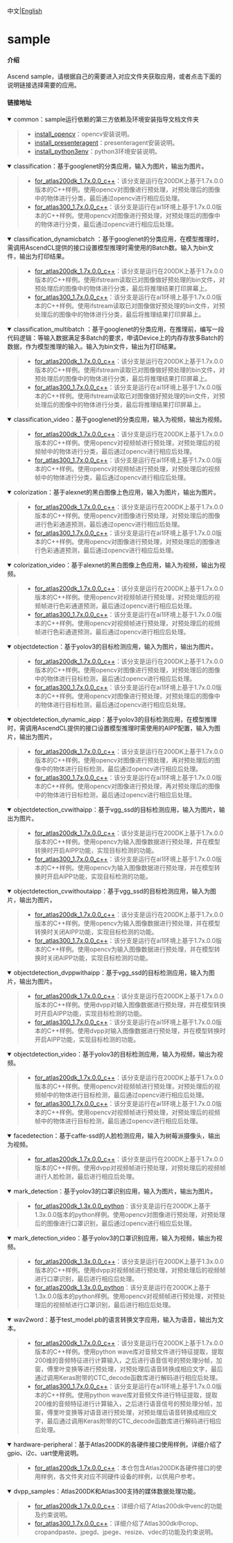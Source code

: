 中文|[English](README_EN.md)

# sample

#### 介绍

Ascend sample，请根据自己的需要进入对应文件夹获取应用，或者点击下面的说明链接选择需要的应用。


#### 链接地址

<details open><summary>common：sample运行依赖的第三方依赖及环境安装指导文档文件夹</summary><blockquote>

- [install_opencv](https://gitee.com/ascend/samples/tree/master/common/install_opencv)：opencv安装说明。
- [install_presenteragent](https://gitee.com/ascend/samples/tree/master/common/install_presenteragent)：presenteragent安装说明。
- [install_python3env](https://gitee.com/ascend/samples/tree/master/common/install_python3env)：python3环境安装说明。
</blockquote></details> 

<details open><summary>classification：基于googlenet的分类应用，输入为图片，输出为图片。</summary><blockquote>

- [for_atlas200dk_1.7x.0.0_c++](https://gitee.com/ascend/samples/tree/master/classification/for_atlas200dk_1.7x.0.0_c++)：该分支是运行在200DK上基于1.7x.0.0版本的C++样例。使用opencv对图像进行预处理，对预处理后的图像中的物体进行分类，最后通过opencv进行相应后处理。    
- [for_atlas300_1.7x.0.0_c++](https://gitee.com/ascend/samples/tree/master/classification/for_atlas300_1.7x.0.0_c++)：该分支是运行在ai1环境上基于1.7x.0.0版本的C++样例。使用opencv对图像进行预处理，对预处理后的图像中的物体进行分类，最后通过opencv进行相应后处理。 
</blockquote></details>  

<details open><summary>classification_dynamicbatch
：基于googlenet的分类应用，在模型推理时，需调用AscendCL提供的接口设置模型推理时需使用的Batch数。输入为bin文件，输出为打印结果。</summary><blockquote>

- [for_atlas200dk_1.7x.0.0_c++](https://gitee.com/ascend/samples/tree/master/classification_dynamicbatch/for_atlas200dk_1.7x.0.0_c++)：该分支是运行在200DK上基于1.7x.0.0版本的C++样例。使用ifstream读取已对图像做好预处理的bin文件，对预处理后的图像中的物体进行分类，最后将推理结果打印屏幕上。    
- [for_atlas300_1.7x.0.0_c++](https://gitee.com/ascend/samples/tree/master/classification_dynamicbatch/for_atlas300_1.7x.0.0_c++)：该分支是运行在ai1环境上基于1.7x.0.0版本的C++样例。使用ifstream读取已对图像做好预处理的bin文件，对预处理后的图像中的物体进行分类，最后将推理结果打印屏幕上。 
</blockquote></details>  

<details open><summary>classification_multibatch
：基于googlenet的分类应用，在推理前，编写一段代码逻辑：等输入数据满足多Batch的要求，申请Device上的内存存放多Batch的数据，作为模型推理的输入。输入为bin文件，输出为打印结果。</summary><blockquote>

- [for_atlas200dk_1.7x.0.0_c++](https://gitee.com/ascend/samples/tree/master/classification_multibatch%20%20%20%20/for_atlas200dk_1.7x.0.0_c++)：该分支是运行在200DK上基于1.7x.0.0版本的C++样例。使用ifstream读取已对图像做好预处理的bin文件，对预处理后的图像中的物体进行分类，最后将推理结果打印屏幕上。    
- [for_atlas300_1.7x.0.0_c++](https://gitee.com/ascend/samples/tree/master/classification_multibatch%20%20%20%20/for_atlas300_1.7x.0.0_c++)：该分支是运行在ai1环境上基于1.7x.0.0版本的C++样例。使用ifstream读取已对图像做好预处理的bin文件，对预处理后的图像中的物体进行分类，最后将推理结果打印屏幕上。 
</blockquote></details>  

<details open><summary>classification_video：基于googlenet的分类应用，输入为视频，输出为视频。</summary><blockquote>

- [for_atlas200dk_1.7x.0.0_c++](https://gitee.com/ascend/samples/tree/master/classification_video/for_atlas200dk_1.7x.0.0_c++)：该分支是运行在200DK上基于1.7x.0.0版本的C++样例。使用opencv对视频帧进行预处理，对预处理后的视频帧中的物体进行分类，最后通过opencv进行相应后处理。   
- [for_atlas300_1.7x.0.0_c++](https://gitee.com/ascend/samples/tree/master/classification_video/for_atlas300_1.7x.0.0_c++)：该分支是运行在ai1环境上基于1.7x.0.0版本的C++样例。使用opencv对视频帧进行预处理，对预处理后的视频帧中的物体进行分类，最后通过opencv进行相应后处理。   
</blockquote></details>


<details open><summary>colorization：基于alexnet的黑白图像上色应用，输入为图片，输出为图片。</summary><blockquote>

- [for_atlas200dk_1.7x.0.0_c++](https://gitee.com/ascend/samples/tree/master/colorization/for_atlas200dk_1.7x.0.0_c++)：该分支是运行在200DK上基于1.7x.0.0版本的C++样例。使用opencv对图像进行预处理，对预处理后的图像进行色彩通道预测，最后通过opencv进行相应后处理。  
- [for_atlas300_1.7x.0.0_c++](https://gitee.com/ascend/samples/tree/master/colorization/for_atlas300_1.7x.0.0_c++)：该分支是运行在ai1环境上基于1.7x.0.0版本的C++样例。使用opencv对图像进行预处理，对预处理后的图像进行色彩通道预测，最后通过opencv进行相应后处理。
  
</blockquote></details>  

   
<details open><summary>colorization_video：基于alexnet的黑白图像上色应用，输入为视频，输出为视频。</summary><blockquote>

- [for_atlas200dk_1.7x.0.0_c++](https://gitee.com/ascend/samples/tree/master/colorization_video/for_atlas200dk_1.7x.0.0_c++)：该分支是运行在200DK上基于1.7x.0.0版本的C++样例。使用opencv对视频帧进行预处理，对预处理后的视频帧进行色彩通道预测，最后通过opencv进行相应后处理。  
- [for_atlas300_1.7x.0.0_c++](https://gitee.com/ascend/samples/tree/master/colorization_video/for_atlas300_1.7x.0.0_c++)：该分支是运行在ai1环境上基于1.7x.0.0版本的C++样例。使用opencv对视频帧进行预处理，对预处理后的视频帧进行色彩通道预测，最后通过opencv进行相应后处理。
</blockquote></details>


<details open><summary>objectdetection：基于yolov3的目标检测应用，输入为图片，输出为图片。</summary><blockquote>

- [for_atlas200dk_1.7x.0.0_c++](https://gitee.com/ascend/samples/tree/master/objectdetection/for_atlas200dk_1.7x.0.0_c++)：该分支是运行在200DK上基于1.7x.0.0版本的C++样例。使用opencv对图像进行预处理，对预处理后的图像中的物体进行目标检测，最后通过opencv进行相应后处理。  
- [for_atlas300_1.7x.0.0_c++](https://gitee.com/ascend/samples/tree/master/objectdetection/for_atlas300_1.7x.0.0_c++)：该分支是运行在ai1环境上基于1.7x.0.0版本的C++样例。使用opencv对图像进行预处理，对预处理后的图像中的物体进行目标检测，最后通过opencv进行相应后处理。  
</blockquote></details>

<details open><summary> objectdetection_dynamic_aipp：基于yolov3的目标检测应用，在模型推理时，需调用AscendCL提供的接口设置模型推理时需使用的AIPP配置，输入为图片，输出为图片。</summary><blockquote>

- [for_atlas200dk_1.7x.0.0_c++](https://gitee.com/ascend/samples/tree/master/objectdetection_dynamic_aipp/for_atlas200dk_1.7x.0.0_c++)：该分支是运行在200DK上基于1.7x.0.0版本的C++样例。使用opencv对图像进行预处理，再对预处理后的图像中的物体进行目标检测，最后通过opencv进行相应后处理。  
- [for_atlas300_1.7x.0.0_c++](https://gitee.com/ascend/samples/tree/master/objectdetection_dynamic_aipp/for_atlas300_1.7x.0.0_c++)：该分支是运行在ai1环境上基于1.7x.0.0版本的C++样例。使用opencv对图像进行预处理，再对预处理后的图像中的物体进行目标检测，最后通过opencv进行相应后处理。  
</blockquote></details>

<details open><summary> objectdetection_cvwithaipp：基于vgg_ssd的目标检测应用，输入为图片，输出为图片。</summary><blockquote>

- [for_atlas200dk_1.7x.0.0_c++](https://gitee.com/ascend/samples/tree/master/objectdetection_cvwithaipp/for_atlas200dk_1.7x.0.0_c++)：该分支是运行在200DK上基于1.7x.0.0版本的C++样例。使用opencv为输入图像数据进行预处理，并在模型转换时开启AIPP功能，实现目标检测的功能。  
- [for_atlas300_1.7x.0.0_c++](https://gitee.com/ascend/samples/tree/master/objectdetection_cvwithaipp/for_atlas300_1.7x.0.0_c++)：该分支是运行在ai1环境上基于1.7x.0.0版本的C++样例。使用opencv为输入图像数据进行预处理，并在模型转换时开启AIPP功能，实现目标检测的功能。  
</blockquote></details>   

<details open><summary> objectdetection_cvwithoutaipp：基于vgg_ssd的目标检测应用，输入为图片，输出为图片。</summary><blockquote>

- [for_atlas200dk_1.7x.0.0_c++](https://gitee.com/ascend/samples/tree/master/objectdetection_cvwithoutaipp/for_atlas200dk_1.7x.0.0_c++)：该分支是运行在200DK上基于1.7x.0.0版本的C++样例。使用opencv为输入图像数据进行预处理，并在模型转换时关闭AIPP功能，实现目标检测的功能。  
- [for_atlas300_1.7x.0.0_c++](https://gitee.com/ascend/samples/tree/master/objectdetection_cvwithoutaipp/for_atlas300_1.7x.0.0_c++)：该分支是运行在ai1环境上基于1.7x.0.0版本的C++样例。使用opencv为输入图像数据进行预处理，并在模型转换时关闭AIPP功能，实现目标检测的功能。  
</blockquote></details>

<details open><summary> objectdetection_dvppwithaipp：基于vgg_ssd的目标检测应用，输入为图片，输出为图片。</summary><blockquote>

- [for_atlas200dk_1.7x.0.0_c++](https://gitee.com/ascend/samples/tree/master/objectdetection_dvppwithaipp/for_atlas200dk_1.7x.0.0_c++)：该分支是运行在200DK上基于1.7x.0.0版本的C++样例。使用dvpp对输入图像数据进行预处理，并在模型转换时开启AIPP功能，实现目标检测的功能。  
- [for_atlas300_1.7x.0.0_c++](https://gitee.com/ascend/samples/tree/master/objectdetection_dvppwithaipp/for_atlas300_1.7x.0.0_c++)：该分支是运行在ai1环境上基于1.7x.0.0版本的C++样例。使用dvpp对输入图像数据进行预处理，并在模型转换时开启AIPP功能，实现目标检测的功能。  
</blockquote></details>
<details open><summary>objectdetection_video：基于yolov3的目标检测应用，输入为视频，输出为视频。</summary><blockquote>

- [for_atlas200dk_1.7x.0.0_c++](https://gitee.com/ascend/samples/tree/master/objectdetection_video/for_atlas200dk_1.7x.0.0_c++)：该分支是运行在200DK上基于1.7x.0.0版本的C++样例。使用opencv对视频帧进行预处理，对预处理后的视频帧中的物体进行目标检测，最后通过opencv进行相应后处理。    
- [for_atlas300_1.7x.0.0_c++](https://gitee.com/ascend/samples/tree/master/objectdetection_video/for_atlas300_1.7x.0.0_c++)：该分支是运行在ai1环境上基于1.7x.0.0版本的C++样例。使用opencv对视频帧进行预处理，对预处理后的视频帧中的物体进行目标检测，最后通过opencv进行相应后处理。  
</blockquote></details>

<details open><summary>facedetection：基于caffe-ssd的人脸检测应用，输入为树莓派摄像头，输出为视频。</summary><blockquote>

- [for_atlas200dk_1.7x.0.0_c++](https://gitee.com/ascend/samples/tree/master/facedetection/for_atlas200dk_1.7x.0.0_c++)：该分支是运行在200DK上基于1.7x.0.0版本的C++样例。使用dvpp对视频帧进行预处理，对预处理后的视频帧进行人脸检测，最后进行相应后处理。  
</blockquote></details> 

<details open><summary>mark_detection：基于yolov3的口罩识别应用，输入为图片，输出为图片。</summary><blockquote>

- [for_atlas200dk_1.3x.0.0_python](https://gitee.com/ascend/samples/tree/master/mark_detection/for_atlas200dk_1.3x.0.0_python)：该分支是运行在200DK上基于1.3x.0.0版本的python样例。使用opencv对图像进行预处理，对预处理后的图像进行口罩识别，最后通过opencv进行相应后处理。 
</blockquote></details>


<details open><summary>mark_detection_video：基于yolov3的口罩识别应用，输入为视频，输出为视频。</summary><blockquote>

- [for_atlas200dk_1.3x.0.0_c++](https://gitee.com/ascend/samples/tree/master/mark_detection_video/for_atlas200dk_1.3x.0.0_c++)：该分支是运行在200DK上基于1.3x.0.0版本的C++样例。使用dvpp对视频帧进行预处理，对预处理后的视频帧进行口罩识别，最后进行相应后处理。 
- [for_atlas200dk_1.3x.0.0_python](https://gitee.com/ascend/samples/tree/master/mark_detection_video/for_atlas200dk_1.3x.0.0_python)：该分支是运行在200DK上基于1.3x.0.0版本的python样例。使用opencv对视频帧进行预处理，对预处理后的视频帧进行口罩识别，最后进行相应后处理。
</blockquote></details>


<details open><summary> wav2word：基于test_model.pb的语言转换文字应用，输入为语音，输出为文本。</summary><blockquote>

- [for_atlas200dk_1.7x.0.0_c++](https://gitee.com/ascend/samples/tree/master/wav2word/for_atlas200dk_1.7x.0.0_c++)：该分支是运行在200DK上基于1.7x.0.0版本的C++样例。使用python wave库对音频文件进行特征提取，提取200维的音频特征进行计算输入，之后进行语音信号的预处理分帧，加窗，傅里叶变换等进行预处理，对预处理后语音转换成相应文字，最后通过调用Keras附带的CTC_decode函数库进行解码进行相应后处理。    
- [for_atlas300_1.7x.0.0_c++](https://gitee.com/ascend/samples/tree/master/wav2word/for_atlas300_1.7x.0.0_c++)：该分支是运行在ai1环境上基于1.7x.0.0版本的C++样例。使用python wave库对音频文件进行特征提取，提取200维的音频特征进行计算输入，之后进行语音信号的预处理分帧，加窗，傅里叶变换等对语音进行预处理，对预处理后语音转换成相应文字，最后通过调用Keras附带的CTC_decode函数库进行解码进行相应后处理。  
</blockquote></details>     


<details open><summary>hardware-peripheral：基于Atlas200DK的各硬件接口使用样例，详细介绍了gpio、i2c、uart使用说明。</summary><blockquote>

- [for_atlas200dk_1.7x.0.0_c++](https://gitee.com/ascend/samples/tree/master/hardware-peripheral%20/for_atlas200dk_1.7x.0.0_c++)：本仓包含Atlas200DK各硬件接口的使用样例，各文件夹对应不同硬件设备的样例，以供用户参考。  
</blockquote></details>      

<details open><summary>dvpp_samples：Atlas200DK和Atlas300支持的媒体数据处理功能。</summary><blockquote>

- [for_atlas200dk_1.7x.0.0_c++](https://gitee.com/ascend/samples/tree/master/dvpp_samples/for_atlas200dk_1.7x.0.0_c++)：详细介绍了Atlas200dk中venc的功能及约束说明。 
- [for_atlas300_1.7x.0.0_c++](https://gitee.com/ascend/samples/tree/master/dvpp_samples/for_atlas200dk_1.7x.0.0_c++)：详细介绍了Atlas300dk中crop、cropandpaste、jpegd、jpege、resize、vdec的功能及约束说明。
</blockquote></details>